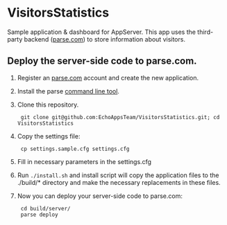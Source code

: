 VisitorsStatistics
==================

Sample application &amp; dashboard for AppServer.
This app uses the third-party backend ([parse.com](https://parse.com/)) to store information about visitors.

Deploy the server-side code to parse.com.
------------------
1. Register an [parse.com](https://parse.com/) account and create the new application.
2. Install the parse [command line tool](https://parse.com/docs/cloud_code_guide#started).
3. Clone this repository.

    	git clone git@github.com:EchoAppsTeam/VisitorsStatistics.git; cd VisitorsStatistics
3. Copy the settings file:

    	cp settings.sample.cfg settings.cfg
4. Fill in necessary parameters in the settings.cfg
5. Run `./install.sh` and install script will copy the application files to the
    ./build/* directory and make the necessary replacements in these files.

4. Now you can deploy your server-side code to parse.com: 

    	cd build/server/
    	parse deploy
